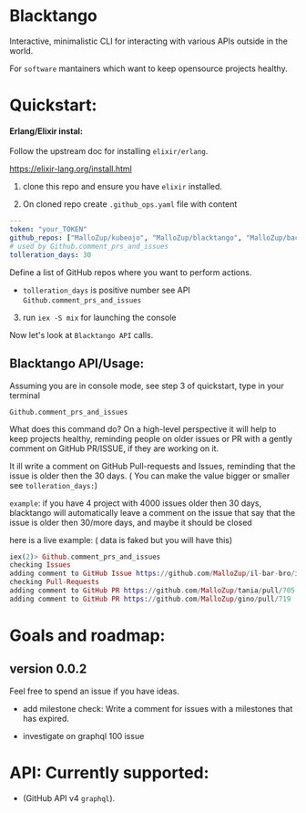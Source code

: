 # Blacktango

Interactive, minimalistic CLI for interacting with various APIs outside in the world.

For `software` mantainers which want to keep opensource projects healthy.

# Quickstart:

#### Erlang/Elixir instal:

Follow the upstream doc for installing `elixir/erlang`.

https://elixir-lang.org/install.html

1) clone this repo and ensure you have `elixir` installed.

2) On cloned repo create `.github_ops.yaml` file with content
```yaml
---
token: "your_TOKEN"
github_repos: ["MalloZup/kubeojo", "MalloZup/blacktango", "MalloZup/bacheca"]
# used by Github.comment_prs_and_issues
tolleration_days: 30
```
Define a list of GitHub repos where you want to perform actions.
- `tolleration_days` is positive number see API `Github.comment_prs_and_issues`


3) run `iex -S mix` for launching the console

Now let's look at `Blacktango API` calls.

## Blacktango API/Usage:

Assuming you are in console mode, see step 3 of quickstart, type in your terminal

`Github.comment_prs_and_issues`

What does this command do?
On a high-level perspective it will help to keep projects healthy, reminding people on older issues or PR with a gently comment on GitHub PR/ISSUE, if they are working on it.

It ill write a comment on GitHub Pull-requests and Issues, reminding that the issue is older then the 30 days. ( You can make the value bigger or smaller see `tolleration_days:`)

`example`: if you have 4 project with 4000 issues older then 30 days, blacktango will automatically leave a comment on the issue that say that the issue is older then 30/more days, and maybe it should be closed

here is a live example: ( data is faked but you will have this)

```elixir
iex(2)> Github.comment_prs_and_issues
checking Issues
adding comment to GitHub Issue https://github.com/MalloZup/il-bar-bro/issues/740
checking Pull-Requests
adding comment to GitHub PR https://github.com/MalloZup/tania/pull/705
adding comment to GitHub PR https://github.com/MalloZup/gino/pull/719
```

# Goals and roadmap:

## version 0.0.2

Feel free to spend an issue if you have ideas.

- add milestone check:
   Write a comment for issues with a milestones that has expired.


- investigate on graphql 100 issue



# API: Currently supported: 
- (GitHub API v4 `graphql`).

